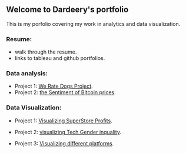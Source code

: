 ## Welcome to Dardeery's portfolio 

This is my porfolio covering my work in analytics and data visualization.

### Resume: 
- walk through the resume.
- links to tableau and github portfolios.

### Data analysis: 

- Project 1: [We Rate Dogs Project](https://github.com/Dardeery/WeRateDogs).
- Project 2: [the Sentiment of Bitcoin prices](https://github.com/Dardeery/Does-Sentiment-affect-Bitcoin-Prices-).

### Data Visualization: 

- Project 1: [Visualizing SuperStore Profits](https://public.tableau.com/profile/dardeery#!/vizhome/SuperStoreProfitsDashboard_16068567671030/ProfitsofSuperStore).



- Project 2: [visualizing Tech Gender inquality](https://public.tableau.com/profile/dardeery#!/vizhome/GenderInequality_16068586318190/GenderGapdashboard).


- Project 3: [Visualizing different platforms](https://public.tableau.com/profile/dardeery#!/vizhome/MakeoverMondayMobileistakingovertheglobalgamingmarket_15668204888950/RankingPlatforms).
